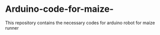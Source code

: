 # Arduino-code-for-maize-
This repository contains the necessary codes for arduino robot for maize runner

